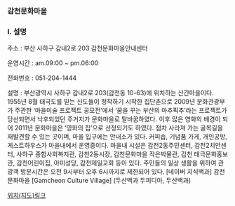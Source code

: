 ### 감천문화마을

### Ⅰ. 설명
주소 : 부산 사하구 감내2로 203 감천문화마을안내센터

운영시간 : am.09:00 ~ pm.06:00

전화번호 : 051-204-1444

설명 : 부산광역시 사하구 감내2로 203(감천동 10-63)에 위치하는 산간마을이다. 1955년 8월 태극도를 믿는 신도들이 정착하기 시작한 집단촌으로 2009년 문화관광부가 주관한 ‘마을미술 프로젝트 공모전’에서 ‘꿈을 꾸는 부산의 마추픽추’라는 프로젝트가 당선되면서 낙후되었던 주거지가 문화마을로 탈바꿈하였다. 이후 많은 영화의 배경이 되어 2011년 문화마을은 ‘영화의 집’으로 선정되기도 하였다. 
점차 사라져 가는 골목길을 재발견할 수 있는 곳이며, 마을 입구에는 안내소가 있다. 커피숍, 기념품 가게, 개인공방, 게스트하우스가 마을내에서 운영중이다. 마을내 시설은 감천2동주민센터, 감천2치안센터, 사하구 종합사회복지관, 감천2동시장, 감천문화마을 작은박물관, 감천 태극문화홍보관, 감천어린이집, 아미성당, 감천제일교회 등이 있다. 주민들의 일상 생활을 위하여 관광객 방문시간은 오전 9시부터 오후 6시까지로 제한되어 있다.
[네이버 지식백과] 감천문화마을 [Gamcheon Culture Village] (두산백과 두피디아, 두산백과)

[위치(지도)링크](https://maps.app.goo.gl/QEqXwoGffKLP8aJ76)
